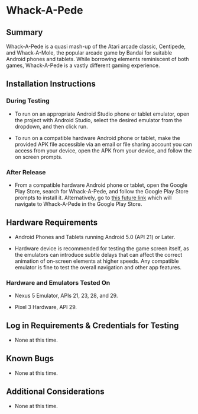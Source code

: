 # Whack-A-Pede

## Summary

Whack-A-Pede is a quasi mash-up of the Atari arcade classic, Centipede, and Whack-A-Mole, the popular arcade game by Bandai for suitable Android phones and tablets.  While borrowing elements reminiscent of both games, Whack-A-Pede is a vastly different gaming experience.

## Installation Instructions

### During Testing

- To run on an appropriate Android Studio phone or tablet emulator, open the project with Android Studio, select the desired emulator from the dropdown, and then click run.

- To run on a compatible hardware Android phone or tablet, make the provided APK file accessible via an email or file sharing account you can access from your device, open the APK from your device, and follow the on screen prompts.

### After Release

- From a compatible hardware Android phone or tablet, open the Google Play Store, search for Whack-A-Pede, and follow the Google Play Store prompts to install it.  Alternatively, go to [this future link](https://www.google.com/whackapede) which will navigate to Whack-A-Pede in the Google Play Store.

## Hardware Requirements

- Android Phones and Tablets running Android 5.0 (API 21) or Later.

- Hardware device is recommended for testing the game screen itself, as the emulators can introduce subtle delays that can affect the correct animation of on-screen elements at higher speeds.  Any compatible emulator is fine to test the overall navigation and other app features.

### Hardware and Emulators Tested On

- Nexus 5 Emulator, APIs 21, 23, 28, and 29.

- Pixel 3 Hardware, API 29.

## Log in Requirements & Credentials for Testing

- None at this time.

## Known Bugs

- None at this time.

## Additional Considerations

- None at this time.